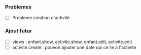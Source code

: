### Problemes
- [ ] Probleme creation d'activité 

### Ajout futur

- [ ] views : enfant.show, activite.show, enfant.edit, activite.edit<br/>
- [ ] activite.create : pouvoir ajouter une date qui ce lie à l'activite
